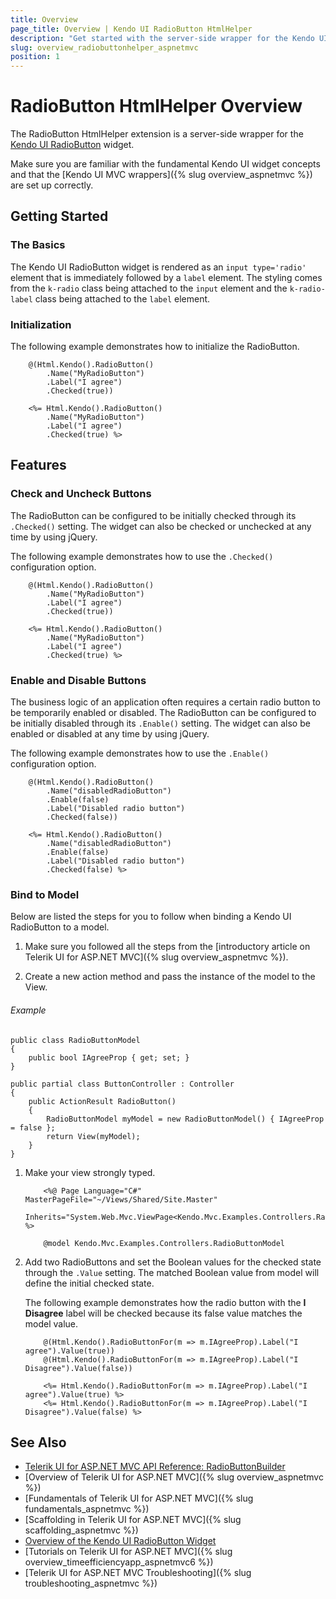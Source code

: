 ```yaml
---
title: Overview
page_title: Overview | Kendo UI RadioButton HtmlHelper
description: "Get started with the server-side wrapper for the Kendo UI RadioButton for ASP.NET MVC."
slug: overview_radiobuttonhelper_aspnetmvc
position: 1
---
```


# RadioButton HtmlHelper Overview

The RadioButton HtmlHelper extension is a server-side wrapper for the [Kendo UI RadioButton](http://demos.telerik.com/kendo-ui/styling/radios) widget.

Make sure you are familiar with the fundamental Kendo UI widget concepts and that the [Kendo UI MVC wrappers]({% slug overview_aspnetmvc %}) are set up correctly.

## Getting Started

### The Basics

The Kendo UI RadioButton widget is rendered as an `input type='radio'` element that is immediately followed by a `label` element. The styling comes from the  `k-radio` class being attached to the `input` element and the `k-radio-label` class being attached to the `label` element.

### Initialization

The following example demonstrates how to initialize the RadioButton.

```Razor
    @(Html.Kendo().RadioButton()
        .Name("MyRadioButton")
        .Label("I agree")
        .Checked(true))
```
```ASPX
    <%= Html.Kendo().RadioButton()
        .Name("MyRadioButton")
        .Label("I agree")
        .Checked(true) %>
```

## Features

### Check and Uncheck Buttons

The RadioButton can be configured to be initially checked through its `.Checked()` setting. The widget can also be checked or unchecked at any time by using jQuery.

The following example demonstrates how to use the `.Checked()` configuration option.

```Razor
    @(Html.Kendo().RadioButton()
        .Name("MyRadioButton")
        .Label("I agree")
        .Checked(true))
```
```ASPX
    <%= Html.Kendo().RadioButton()
        .Name("MyRadioButton")
        .Label("I agree")
        .Checked(true) %>
```

### Enable and Disable Buttons

The business logic of an application often requires a certain radio button to be temporarily enabled or disabled. The RadioButton can be configured to be initially disabled through its `.Enable()` setting. The widget can also be enabled or disabled at any time by using jQuery.

The following example demonstrates how to use the `.Enable()` configuration option.

```Razor
    @(Html.Kendo().RadioButton()
        .Name("disabledRadioButton")
        .Enable(false)
        .Label("Disabled radio button")
        .Checked(false))
```
```ASPX
    <%= Html.Kendo().RadioButton()
        .Name("disabledRadioButton")
        .Enable(false)
        .Label("Disabled radio button")
        .Checked(false) %>
```

### Bind to Model

Below are listed the steps for you to follow when binding a Kendo UI RadioButton to a model.

1. Make sure you followed all the steps from the [introductory article on Telerik UI for ASP.NET MVC]({% slug overview_aspnetmvc %}).

1. Create a new action method and pass the instance of the model to the View.

  ###### Example

    public class RadioButtonModel
    {
        public bool IAgreeProp { get; set; }
    }

    public partial class ButtonController : Controller
    {
        public ActionResult RadioButton()
        {
            RadioButtonModel myModel = new RadioButtonModel() { IAgreeProp = false };
            return View(myModel);
        }
    }

1. Make your view strongly typed.

    ```ASPX
        <%@ Page Language="C#" MasterPageFile="~/Views/Shared/Site.Master"
            Inherits="System.Web.Mvc.ViewPage<Kendo.Mvc.Examples.Controllers.RadioButtonModel>" %>
    ```
    ```Razor
        @model Kendo.Mvc.Examples.Controllers.RadioButtonModel
    ```

1. Add two RadioButtons and set the Boolean values for the checked state through the `.Value` setting. The matched Boolean value from model will define the initial checked state.

    The following example demonstrates how the radio button with the **I Disagree** label will be checked because its false value matches the model value.

    ```Razor
        @(Html.Kendo().RadioButtonFor(m => m.IAgreeProp).Label("I agree").Value(true))
        @(Html.Kendo().RadioButtonFor(m => m.IAgreeProp).Label("I Disagree").Value(false))
    ```
    ```ASPX
        <%= Html.Kendo().RadioButtonFor(m => m.IAgreeProp).Label("I agree").Value(true) %>
        <%= Html.Kendo().RadioButtonFor(m => m.IAgreeProp).Label("I Disagree").Value(false) %>
    ```

## See Also

* [Telerik UI for ASP.NET MVC API Reference: RadioButtonBuilder](http://docs.telerik.com/aspnet-mvc/api/Kendo.Mvc.UI.Fluent/RadioButtonBuilder)
* [Overview of Telerik UI for ASP.NET MVC]({% slug overview_aspnetmvc %})
* [Fundamentals of Telerik UI for ASP.NET MVC]({% slug fundamentals_aspnetmvc %})
* [Scaffolding in Telerik UI for ASP.NET MVC]({% slug scaffolding_aspnetmvc %})
* [Overview of the Kendo UI RadioButton Widget](http://docs.telerik.com/kendo-ui/styles-and-layout/appearance-styling#customize-checkboxes-and-radio-buttons)
* [Tutorials on Telerik UI for ASP.NET MVC]({% slug overview_timeefficiencyapp_aspnetmvc6 %})
* [Telerik UI for ASP.NET MVC Troubleshooting]({% slug troubleshooting_aspnetmvc %})
